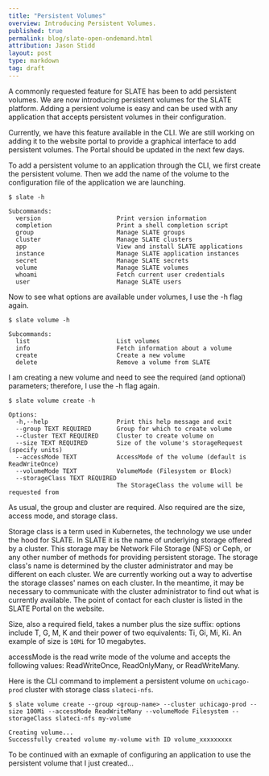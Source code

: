 ```yaml
---
title: "Persistent Volumes"
overview: Introducing Persistent Volumes.
published: true
permalink: blog/slate-open-ondemand.html
attribution: Jason Stidd 
layout: post
type: markdown
tag: draft
---
```


A commonly requested feature for SLATE has been to add persistent volumes. We are now introducing persistent volumes for the SLATE platform. Adding a persient volume is easy and can be used with any application that accepts persistent volumes in their configuration. 

<!--end_excerpt-->

Currently, we have this feature available in the CLI. We are still working on adding it to the website portal to provide a graphical interface to add persistent volumes. The Portal should be updated in the next few days. 

To add a persistent volume to an application through the CLI, we first create the persistent volume. Then we add the name of the volume to the configuration file of the application we are launching. 

```
$ slate -h 

Subcommands:
  version                     Print version information
  completion                  Print a shell completion script
  group                       Manage SLATE groups
  cluster                     Manage SLATE clusters
  app                         View and install SLATE applications
  instance                    Manage SLATE application instances
  secret                      Manage SLATE secrets
  volume                      Manage SLATE volumes
  whoami                      Fetch current user credentials
  user                        Manage SLATE users
```

Now to see what options are available under volumes, I use the -h flag again. 

```
$ slate volume -h

Subcommands:
  list                        List volumes
  info                        Fetch information about a volume
  create                      Create a new volume
  delete                      Remove a volume from SLATE
```

I am creating a new volume and need to see the required (and optional) parameters; therefore, I use the -h flag again. 

```
$ slate volume create -h

Options:
  -h,--help                   Print this help message and exit
  --group TEXT REQUIRED       Group for which to create volume
  --cluster TEXT REQUIRED     Cluster to create volume on
  --size TEXT REQUIRED        Size of the volume's storageRequest (specify units)
  --accessMode TEXT           AccessMode of the volume (default is ReadWriteOnce)
  --volumeMode TEXT           VolumeMode (Filesystem or Block)
  --storageClass TEXT REQUIRED
                              The StorageClass the volume will be requested from
```

As usual, the group and cluster are required. Also required are the size, access mode, and storage class. 

Storage class is a term used in Kubernetes, the technology we use under the hood for SLATE. In SLATE it is the name of underlying storage offered by a cluster. This storage may be Network File Storage (NFS) or Ceph, or any other number of methods for providing persistent storage. The storage class's name is determined by the cluster administrator and may be different on each cluster. We are currently working out a way to advertise the storage classes' names on each cluster. In the meantime, it may be necessary to communicate with the cluster administrator to find out what is currently available. The point of contact for each cluster is listed in the SLATE Portal on the website. 

Size, also a required field, takes a number plus the size suffix: options include T, G, M, K  and their power of two equivalents: Ti, Gi, Mi, Ki. An example of size is `10Mi` for 10 megabytes.

accessMode is the read write mode of the volume and accepts the following values: ReadWriteOnce, ReadOnlyMany, or ReadWriteMany. 

Here is the CLI command to implement a persistent volume on `uchicago-prod` cluster with storage class `slateci-nfs`.

```
$ slate volume create --group <group-name> --cluster uchicago-prod --size 100Mi --accessMode ReadWriteMany --volumeMode Filesystem --storageClass slateci-nfs my-volume

Creating volume...
Successfully created volume my-volume with ID volume_xxxxxxxxx
```

To be continued with an exmaple of configuring an application to use the persistent volume that I just created...

